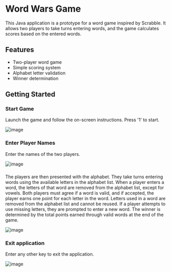# Word Wars Game
This Java application is a prototype for a word game inspired by Scrabble. It allows two players to take turns entering words, and the game calculates scores based on the entered words.

## Features
- Two-player word game
- Simple scoring system
- Alphabet letter validation
- Winner determination

## Getting Started

### Start Game
Launch the game and follow the on-screen instructions. Press '1' to start.

![image](https://github.com/basgbasg/test/assets/133644970/de8c6596-1acc-4f60-b7ec-c73a80fe31ee)

### Enter Player Names
Enter the names of the two players.

![image](https://github.com/basgbasg/test/assets/133644970/a075e5dd-7c0c-47c9-acea-4d0468404a7c)

### 
The players are then presented with the alphabet. They take turns entering words using the available letters in the alphabet list. When a player enters a word, the letters of that word are removed from the alphabet list, except for vowels. Both players must agree if a word is valid, and if accepted, the player earns one point for each letter in the word. Letters used in a word are removed from the alphabet list and cannot be reused. If a player attempts to use missing letters, they are prompted to enter a new word. The winner is determined by the total points earned through valid words at the end of the game.

![image](https://github.com/basgbasg/test/assets/133644970/189b5f08-7f9a-420e-bc68-c71777d44421)

### Exit application
Enter any other key to exit the application.

![image](https://github.com/basgbasg/test/assets/133644970/de5d06b2-4b62-4799-aa84-d3c44b993fe7)
